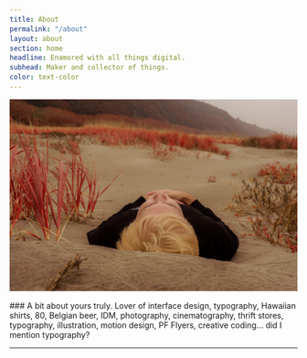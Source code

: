 ```yaml
---
title: About
permalink: "/about"
layout: about
section: home
headline: Enamored with all things digital.
subhead: Maker and collector of things.
color: text-color
---
```


![Photo of me](assets/img/misc/self.jpg)

<div class="spacer-8x"></div>
### A bit about yours truly.
Lover of interface design, typography, Hawaiian shirts, 80, Belgian beer, IDM, photography, cinematography, thrift stores, typography, illustration, motion design, PF Flyers, creative coding... did I mention typography?

---
